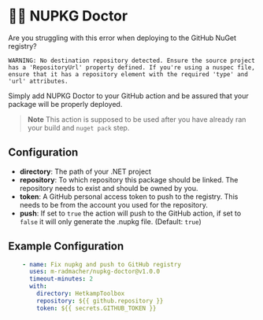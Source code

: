 # 🧑‍⚕️ NUPKG Doctor

Are you struggling with this error when deploying to the GitHub NuGet registry?
```
WARNING: No destination repository detected. Ensure the source project has a 'RepositoryUrl' property defined. If you're using a nuspec file, ensure that it has a repository element with the required 'type' and 'url' attributes.
```
Simply add NUPKG Doctor to your GitHub action and be assured that your package will be properly deployed.

> **Note**
> This action is supposed to be used after you have already ran your build and `nuget pack` step.

## Configuration

- **directory**: The path of your .NET project
- **repository**: To which repository this package should be linked. The repository needs to exist and should be owned by you.
- **token**: A GitHub personal access token to push to the registry. This needs to be from the account you used for the repository.
- **push**: If set to `true` the action will push to the GitHub action, if set to `false` it will only generate the .nupkg file. (Default: `true`)

## Example Configuration

```YAML
    - name: Fix nupkg and push to GitHub registry
      uses: m-radmacher/nupkg-doctor@v1.0.0
      timeout-minutes: 2
      with:
        directory: HetkampToolbox
        repository: ${{ github.repository }}
        token: ${{ secrets.GITHUB_TOKEN }}
```
